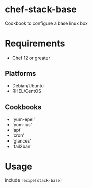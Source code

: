 # chef-stack-base
Cookbook to configure a base linux box

Requirements
============

* Chef 12 or greater

Platforms
---------

* Debian/Ubuntu
* RHEL/CentOS

Cookbooks
---------

*  'yum-epel'
*  'yum-ius'
*  'apt'
*  'cron'
*  'glances'
*  'fail2ban'

Usage
=====

include `recipe[stack-base]`